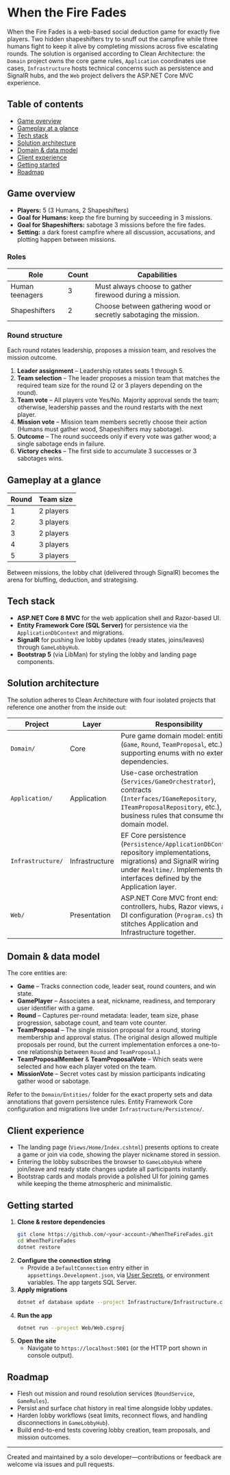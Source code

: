 # When the Fire Fades

When the Fire Fades is a web-based social deduction game for exactly five players. Two hidden shapeshifters try to snuff out the campfire while three humans fight to keep it alive by completing missions across five escalating rounds. The solution is organised according to Clean Architecture: the `Domain` project owns the core game rules, `Application` coordinates use cases, `Infrastructure` hosts technical concerns such as persistence and SignalR hubs, and the `Web` project delivers the ASP.NET Core MVC experience.

## Table of contents
- [Game overview](#game-overview)
- [Gameplay at a glance](#gameplay-at-a-glance)
- [Tech stack](#tech-stack)
- [Solution architecture](#solution-architecture)
- [Domain & data model](#domain--data-model)
- [Client experience](#client-experience)
- [Getting started](#getting-started)
- [Roadmap](#roadmap)

## Game overview
- **Players:** 5 (3 Humans, 2 Shapeshifters)
- **Goal for Humans:** keep the fire burning by succeeding in 3 missions.
- **Goal for Shapeshifters:** sabotage 3 missions before the fire fades.
- **Setting:** a dark forest campfire where all discussion, accusations, and plotting happen between missions.

### Roles
| Role | Count | Capabilities |
| --- | --- | --- |
| Human teenagers | 3 | Must always choose to gather firewood during a mission.
| Shapeshifters | 2 | Choose between gathering wood or secretly sabotaging the mission.

### Round structure
Each round rotates leadership, proposes a mission team, and resolves the mission outcome.

1. **Leader assignment** – Leadership rotates seats 1 through 5.
2. **Team selection** – The leader proposes a mission team that matches the required team size for the round (2 or 3 players depending on the round).
3. **Team vote** – All players vote Yes/No. Majority approval sends the team; otherwise, leadership passes and the round restarts with the next player.
4. **Mission vote** – Mission team members secretly choose their action (Humans must gather wood, Shapeshifters may sabotage).
5. **Outcome** – The round succeeds only if every vote was gather wood; a single sabotage ends in failure.
6. **Victory checks** – The first side to accumulate 3 successes or 3 sabotages wins.

## Gameplay at a glance
| Round | Team size |
| --- | --- |
| 1 | 2 players |
| 2 | 3 players |
| 3 | 2 players |
| 4 | 3 players |
| 5 | 3 players |

Between missions, the lobby chat (delivered through SignalR) becomes the arena for bluffing, deduction, and strategising.

## Tech stack
- **ASP.NET Core 8 MVC** for the web application shell and Razor-based UI.
- **Entity Framework Core (SQL Server)** for persistence via the `ApplicationDbContext` and migrations.
- **SignalR** for pushing live lobby updates (ready states, joins/leaves) through `GameLobbyHub`.
- **Bootstrap 5** (via LibMan) for styling the lobby and landing page components.

## Solution architecture
The solution adheres to Clean Architecture with four isolated projects that reference one another from the inside out:

| Project | Layer | Responsibility |
| --- | --- | --- |
| `Domain/` | Core | Pure game domain model: entities (`Game`, `Round`, `TeamProposal`, etc.) and supporting enums with no external dependencies. |
| `Application/` | Application | Use-case orchestration (`Services/GameOrchestrator`), contracts (`Interfaces/IGameRepository`, `ITeamProposalRepository`, etc.), and business rules that consume the domain model. |
| `Infrastructure/` | Infrastructure | EF Core persistence (`Persistence/ApplicationDbContext`, repository implementations, migrations) and SignalR wiring under `Realtime/`. Implements the interfaces defined by the Application layer. |
| `Web/` | Presentation | ASP.NET Core MVC front end: controllers, hubs, Razor views, and DI configuration (`Program.cs`) that stitches Application and Infrastructure together.

## Domain & data model
The core entities are:

- **Game** – Tracks connection code, leader seat, round counters, and win state.
- **GamePlayer** – Associates a seat, nickname, readiness, and temporary user identifier with a game.
- **Round** – Captures per-round metadata: leader, team size, phase progression, sabotage count, and team vote counter.
- **TeamProposal** – The single mission proposal for a round, storing membership and approval status. (The original design allowed multiple proposals per round, but the current implementation enforces a one-to-one relationship between `Round` and `TeamProposal`.)
- **TeamProposalMember** & **TeamProposalVote** – Which seats were selected and how each player voted on the team.
- **MissionVote** – Secret votes cast by mission participants indicating gather wood or sabotage.

Refer to the `Domain/Entities/` folder for the exact property sets and data annotations that govern persistence rules. Entity Framework Core configuration and migrations live under `Infrastructure/Persistence/`.

## Client experience
- The landing page (`Views/Home/Index.cshtml`) presents options to create a game or join via code, showing the player nickname stored in session.
- Entering the lobby subscribes the browser to `GameLobbyHub` where join/leave and ready state changes update all participants instantly.
- Bootstrap cards and modals provide a polished UI for joining games while keeping the theme atmospheric and minimalistic.

## Getting started
1. **Clone & restore dependencies**
   ```bash
   git clone https://github.com/<your-account>/WhenTheFireFades.git
   cd WhenTheFireFades
   dotnet restore
   ```
2. **Configure the connection string**
   - Provide a `DefaultConnection` entry either in `appsettings.Development.json`, via [User Secrets](https://learn.microsoft.com/aspnet/core/security/app-secrets), or environment variables. The app targets SQL Server.
3. **Apply migrations**
   ```bash
   dotnet ef database update --project Infrastructure/Infrastructure.csproj --startup-project Web/Web.csproj
   ```
4. **Run the app**
   ```bash
   dotnet run --project Web/Web.csproj
   ```
5. **Open the site**
   - Navigate to `https://localhost:5001` (or the HTTP port shown in console output).

## Roadmap
- Flesh out mission and round resolution services (`RoundService`, `GameRules`).
- Persist and surface chat history in real time alongside lobby updates.
- Harden lobby workflows (seat limits, reconnect flows, and handling disconnections in `GameLobbyHub`).
- Build end-to-end tests covering lobby creation, team proposals, and mission outcomes.

---

Created and maintained by a solo developer—contributions or feedback are welcome via issues and pull requests.